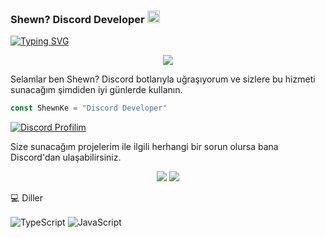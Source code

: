 ### Shewn? Discord Developer <img src="https://media.giphy.com/media/Q7LHmoFwVP6Yc1swZs/giphy.gif" height="20px"></h2>

<a href="https://git.io/typing-svg"><img src="https://readme-typing-svg.herokuapp.com?font=Fira+Code&pause=1000&color=F7D20C&center=yanl%C4%B1%C5%9F&vCenter=yanl%C4%B1%C5%9F&width=435&lines=%F0%9F%94%B1+Destek+%26+Yard%C4%B1m+%C4%B0%C3%A7in+'Shewn%3F%232018" alt="Typing SVG" /></a>

<div align="center">
    <img src="https://komarev.com/ghpvc/?username=ShewnKe&color=gold"/>
</div>

Selamlar ben Shewn? Discord botlarıyla uğraşıyorum ve sizlere bu hizmeti sunacağım şimdiden iyi günlerde kullanın.

```js
const ShewnKe = "Discord Developer"
```
[![Discord Profilim](https://lanyard.cnrad.dev/api/988420853052092426)](https://discord.com/users/988420853052092426)

Size sunacağım projelerim ile ilgili herhangi bir sorun olursa bana Discord'dan ulaşabilirsiniz. 

<p align="center">
 <a href="https://discord.com/users/988420853052092426" target"blank_"><img src="https://img.shields.io/badge/Discord%20-7289DA.svg?&style=for-the-badge&logo=discord&logoColor=white"></a>
  <a href="https://github.com/ShewnKe" target"blank_"><img src="https://img.shields.io/badge/GitHub%20-191717.svg?&style=for-the-badge&logo=github&logoColor=white"></a>


💻 Diller

<img alt="TypeScript" align="center" src="https://img.shields.io/badge/-Typescript-1151d1?style=flat-square&logo=typescript&logoColor=white"/>
<img alt="JavaScript" align="center" src="https://img.shields.io/badge/-Javascript-edb200?style=flat-square&logo=javascript&logoColor=white"/>

